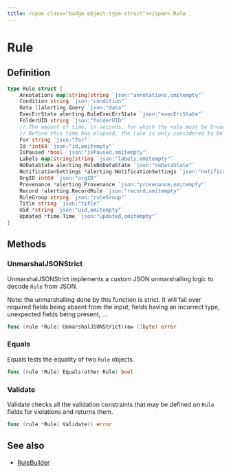 ```yaml
---
title: <span class="badge object-type-struct"></span> Rule
---
```

# <span class="badge object-type-struct"></span> Rule

## Definition

```go
type Rule struct {
    Annotations map[string]string `json:"annotations,omitempty"`
    Condition string `json:"condition"`
    Data []alerting.Query `json:"data"`
    ExecErrState alerting.RuleExecErrState `json:"execErrState"`
    FolderUID string `json:"folderUID"`
    // The amount of time, in seconds, for which the rule must be breached for the rule to be considered to be Firing.
    // Before this time has elapsed, the rule is only considered to be Pending.
    For string `json:"for"`
    Id *int64 `json:"id,omitempty"`
    IsPaused *bool `json:"isPaused,omitempty"`
    Labels map[string]string `json:"labels,omitempty"`
    NoDataState alerting.RuleNoDataState `json:"noDataState"`
    NotificationSettings *alerting.NotificationSettings `json:"notification_settings,omitempty"`
    OrgID int64 `json:"orgID"`
    Provenance *alerting.Provenance `json:"provenance,omitempty"`
    Record *alerting.RecordRule `json:"record,omitempty"`
    RuleGroup string `json:"ruleGroup"`
    Title string `json:"title"`
    Uid *string `json:"uid,omitempty"`
    Updated *time.Time `json:"updated,omitempty"`
}
```
## Methods

### <span class="badge object-method"></span> UnmarshalJSONStrict

UnmarshalJSONStrict implements a custom JSON unmarshalling logic to decode `Rule` from JSON.

Note: the unmarshalling done by this function is strict. It will fail over required fields being absent from the input, fields having an incorrect type, unexpected fields being present, …

```go
func (rule *Rule) UnmarshalJSONStrict(raw []byte) error
```

### <span class="badge object-method"></span> Equals

Equals tests the equality of two `Rule` objects.

```go
func (rule *Rule) Equals(other Rule) bool
```

### <span class="badge object-method"></span> Validate

Validate checks all the validation constraints that may be defined on `Rule` fields for violations and returns them.

```go
func (rule *Rule) Validate() error
```

## See also

 * <span class="badge builder"></span> [RuleBuilder](./builder-RuleBuilder.md)
